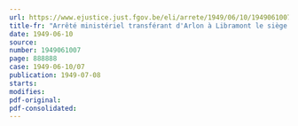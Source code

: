 ```yaml
---
url: https://www.ejustice.just.fgov.be/eli/arrete/1949/06/10/1949061007/justel
title-fr: "Arrêté ministériel transférant d'Arlon à Libramont le siège de la commission de contrôle pour résistants civils"
date: 1949-06-10
source:
number: 1949061007
page: 888888
case: 1949-06-10/07
publication: 1949-07-08
starts:
modifies:
pdf-original:
pdf-consolidated:
---
```


